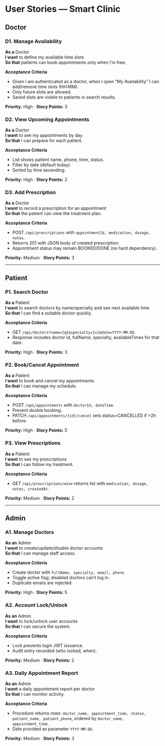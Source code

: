 # User Stories — Smart Clinic

## Doctor

### D1. Manage Availability
**As a** Doctor  
**I want** to define my available time slots  
**So that** patients can book appointments only when I’m free.

**Acceptance Criteria**
- Given I am authenticated as a doctor, when I open “My Availability” I can add/remove time slots (HH:MM).
- Only future slots are allowed.
- Saved slots are visible to patients in search results.

**Priority:** High · **Story Points:** 3

### D2. View Upcoming Appointments
**As a** Doctor  
**I want** to see my appointments by day  
**So that** I can prepare for each patient.

**Acceptance Criteria**
- List shows patient name, phone, time, status.
- Filter by date (default today).
- Sorted by time ascending.

**Priority:** High · **Story Points:** 2

### D3. Add Prescription
**As a** Doctor  
**I want** to record a prescription for an appointment  
**So that** the patient can view the treatment plan.

**Acceptance Criteria**
- POST `/api/prescriptions` with `appointmentId, medication, dosage, notes`.
- Returns 201 with JSON body of created prescription.
- Appointment status may remain BOOKED/DONE (no hard dependency).

**Priority:** Medium · **Story Points:** 3

---

## Patient

### P1. Search Doctor
**As a** Patient  
**I want** to search doctors by name/specialty and see next available time  
**So that** I can find a suitable doctor quickly.

**Acceptance Criteria**
- GET `/api/doctors?name={q}&specialty={s}&date=YYYY-MM-DD`.
- Response includes doctor id, fullName, specialty, availableTimes for that date.

**Priority:** High · **Story Points:** 3

### P2. Book/Cancel Appointment
**As a** Patient  
**I want** to book and cancel my appointments  
**So that** I can manage my schedule.

**Acceptance Criteria**
- POST `/api/appointments` with `doctorId, dateTime`.
- Prevent double booking.
- PATCH `/api/appointments/{id}/cancel` sets status=CANCELLED if >2h before.

**Priority:** High · **Story Points:** 5

### P3. View Prescriptions
**As a** Patient  
**I want** to see my prescriptions  
**So that** I can follow my treatment.

**Acceptance Criteria**
- GET `/api/prescriptions/mine` returns list with `medication, dosage, notes, createdAt`.

**Priority:** Medium · **Story Points:** 2

---

## Admin

### A1. Manage Doctors
**As an** Admin  
**I want** to create/update/disable doctor accounts  
**So that** I can manage staff access.

**Acceptance Criteria**
- Create doctor with `fullName, specialty, email, phone`.
- Toggle active flag; disabled doctors can’t log in.
- Duplicate emails are rejected.

**Priority:** High · **Story Points:** 5

### A2. Account Lock/Unlock
**As an** Admin  
**I want** to lock/unlock user accounts  
**So that** I can secure the system.

**Acceptance Criteria**
- Lock prevents login JWT issuance.
- Audit entry recorded (who locked, when).

**Priority:** Medium · **Story Points:** 2

### A3. Daily Appointment Report
**As an** Admin  
**I want** a daily appointment report per doctor  
**So that** I can monitor activity.

**Acceptance Criteria**
- Procedure returns rows: `doctor_name, appointment_time, status, patient_name, patient_phone`, ordered by `doctor_name, appointment_time`.
- Date provided as parameter `YYYY-MM-DD`.

**Priority:** Medium · **Story Points:** 3
